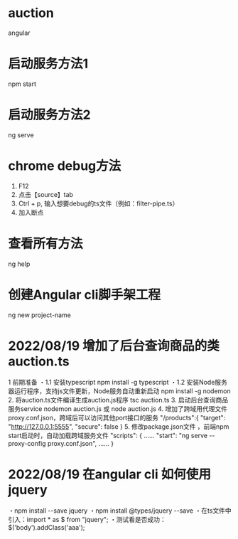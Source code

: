 # auction
 angular
# 启动服务方法1
 npm start
# 启动服务方法2
 ng serve
# chrome debug方法
 1. F12
 2. 点击【source】tab
 3. Ctrl + p, 输入想要debug的ts文件（例如：filter-pipe.ts）
 4. 加入断点
# 查看所有方法
  ng help
# 创建Angular cli脚手架工程
  ng new project-name
# 2022/08/19 增加了后台查询商品的类auction.ts
  1 前期准备
    ・1.1 安装typescript
          npm install -g typescript
    ・1.2 安装Node服务器运行程序，支持js文件更新，Node服务自动重新启动
          npm install -g nodemon
  2. 将auction.ts文件编译生成auction.js程序
     tsc auction.ts
  3. 启动后台查询商品服务service
     nodemon auction.js
     或
     node auction.js
  4. 增加了跨域用代理文件proxy.conf.json，跨域后可以访问其他port接口的服务
     "/products":{
        "target": "http://127.0.0.1:5555",
        "secure": false
      }
  5. 修改package.json文件 ，前端npm start启动时，自动加载跨域服务文件
     "scripts": {
        ......
        "start": "ng serve --proxy-config proxy.conf.json",
        ......
      }
# 2022/08/19 在angular cli 如何使用jquery
  ・npm install --save jquery
  ・npm install @types/jquery --save
  ・在ts文件中引入：import * as $ from "jquery";
  ・测试看是否成功：$('body').addClass('aaa');
  
  
